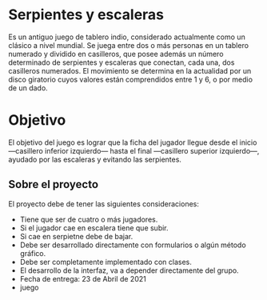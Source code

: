 # Serpientes y escaleras
Es un antiguo juego de tablero indio, considerado actualmente como un clásico a nivel mundial. Se juega entre dos o más personas en 
un tablero numerado y dividido en casilleros, que posee además
un número determinado de serpientes y escaleras que conectan, cada una, dos
casilleros numerados. El movimiento se determina en la actualidad por un disco
giratorio cuyos valores están comprendidos entre 1 y 6, o por medio de un dado.

# Objetivo
El objetivo del juego es lograr que la ficha del jugador llegue desde el
inicio —casillero inferior izquierdo— hasta el final —casillero superior izquierdo—,
ayudado por las escaleras y evitando las serpientes.

## Sobre el proyecto
El proyecto debe de tener las siguientes consideraciones:
  - Tiene que ser de cuatro o más jugadores.
  - Si el jugador cae en escalera tiene que subir.
  - Si cae en serpietne debe de bajar.
  - Debe ser desarrollado directamente con formularios o algún método gráfico.
  - Debe ser completamente implementado con clases.
  - El desarrollo de la interfaz, va a depender directamente del grupo.
  - Fecha de entrega: 23 de Abril de 2021
  - juego 
  
